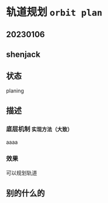 # 轨道规划 `orbit plan`

## 20230106

## shenjack

## 状态

planing

## 描述


### 底层机制 `实现方法（大致）`

aaaa

### 效果

可以规划轨道

## 别的什么的
